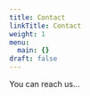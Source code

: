 ```yaml
---
title: Contact
linkTitle: Contact
weight: 1
menu:
  main: {}
draft: false
---
```


You can reach us...
